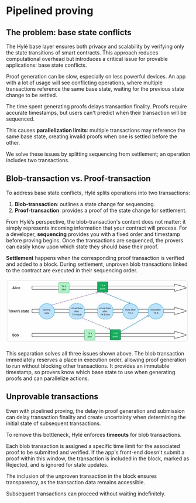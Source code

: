# Pipelined proving

## The problem: base state conflicts

The Hylé base layer ensures both privacy and scalability by verifying only the state transitions of smart contracts. This approach reduces computational overhead but introduces a critical issue for provable applications: base state conflicts.

Proof generation can be slow, especially on less powerful devices. An app with a lot of usage will see conflicting operations, where multiple transactions reference the same base state, waiting for the previous state change to be settled.

The time spent generating proofs delays transaction finality. Proofs require accurate timestamps, but users can't predict when their transaction will be sequenced.

This causes **parallelization limits**: multiple transactions may reference the same base state, creating invalid proofs when one is settled before the other.

We solve these issues by splitting sequencing from settlement; an operation includes two transactions.

## Blob-transaction vs. Proof-transaction

To address base state conflicts, Hylé splits operations into two transactions:

1. **Blob-transaction**: outlines a state change for sequencing.
2. **Proof-transaction**: provides a proof of the state change for settlement.

From Hylé’s perspective, the blob-transaction's content does not matter: it simply represents incoming information that your contract will process. For a developer, **sequencing** provides you with a fixed order and timestamp before proving begins. Once the transactions are sequenced, the provers can easily know upon which state they should base their proof.

**Settlement** happens when the corresponding proof transaction is verified and added to a block. During settlement, unproven blob transactions linked to the contract are executed in their sequencing order.

![A graph with Alice, Bob, and the token state. On the middle line, there's a starting state. Alice sends her TX A blob, which updates the token's virtual state; a bit later, Bob sends a TX B blob which is sequenced. The updated state will now be used as the start state for the TX B proof, while Alice can prepare to send her TX A proof. This updates the token's state for TX A, then for TX B.](../../assets/img/pipelined-proving.jpg)

This separation solves all three issues shown above. The blob transaction immediately reserves a place in execution order, allowing proof generation to run without blocking other transactions. It provides an immutable timestamp, so provers know which base state to use when generating proofs and can parallelize actions.

## Unprovable transactions

Even with pipelined proving, the delay in proof generation and submission can delay transaction finality and create uncertainty when determining the initial state of subsequent transactions.

To remove this bottleneck, Hylé enforces **timeouts** for blob transactions.

Each blob transaction is assigned a specific time limit for the associated proof to be submitted and verified. If the app's front-end doesn't submit a proof within this window, the transaction is included in the block, marked as Rejected, and is ignored for state updates.

The inclusion of the unproven transaction in the block ensures transparency, as the transaction data remains accessible.

Subsequent transactions can proceed without waiting indefinitely.
